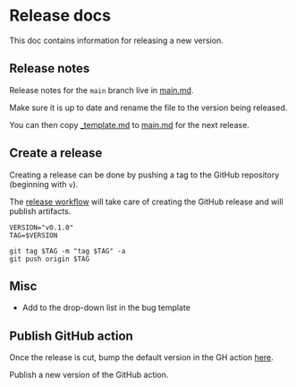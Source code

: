 # Release docs

This doc contains information for releasing a new version.

## Release notes

Release notes for the `main` branch live in [main.md](../../.release-notes/main.md).

Make sure it is up to date and rename the file to the version being released.

You can then copy [_template.md](../../.release-notes/_template.md) to [main.md](../../.release-notes/main.md) for the next release.

## Create a release

Creating a release can be done by pushing a tag to the GitHub repository (beginning with `v`).

The [release workflow](../../.github/workflows/release.yaml) will take care of creating the GitHub release and will publish artifacts.

```shell
VERSION="v0.1.0"
TAG=$VERSION

git tag $TAG -m "tag $TAG" -a
git push origin $TAG
```

## Misc

- Add to the drop-down list in the bug template

## Publish GitHub action

Once the release is cut, bump the default version in the GH action [here](https://github.com/kyverno/action-install-chainsaw/blob/main/action.yml).

Publish a new version of the GitHub action.